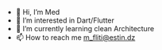 - 👋 Hi, I’m Med
- 👀 I’m interested in Dart/Flutter
- 🌱 I’m currently learning clean Architecture
- 📫 How to reach me m_fliti@estin.dz
